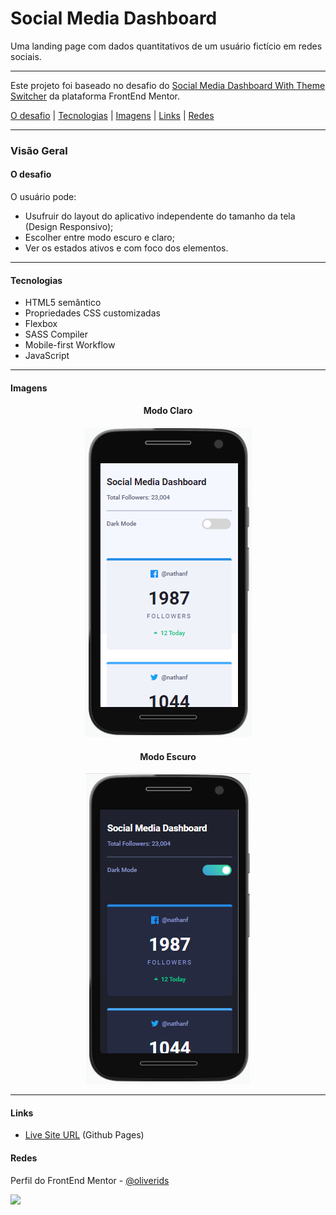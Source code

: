 <h1 text-align="center">Social Media Dashboard</h1>

<p text-align="center">Uma landing page com dados quantitativos de um usuário fictício em redes sociais.</p>

---

<p>Este projeto foi baseado no desafio do <a href="https://www.frontendmentor.io/challenges/social-media-dashboard-with-theme-switcher-6oY8ozp_H">Social Media Dashboard With Theme Switcher</a> da plataforma FrontEnd Mentor.</p>

<p></p>

<p text-align="center">
 <a href="#desafio">O desafio</a> | 
 <a href="#tecnologias">Tecnologias</a> | 
 <a href="#imagens">Imagens</a> | 
 <a href="#links">Links</a> |
 <a href="#redes">Redes</a>
</p>

---

### Visão Geral

#### O desafio

O usuário pode:

- Usufruir do layout do aplicativo independente do tamanho da tela (Design Responsivo);
- Escolher entre modo escuro e claro;
- Ver os estados ativos e com foco dos elementos.

---

#### Tecnologias

- HTML5 semântico
- Propriedades CSS customizadas
- Flexbox
- SASS Compiler
- Mobile-first Workflow
- JavaScript

---

#### Imagens

<p>
<div align="center">
<h4>Modo Claro</h4>
<img src="Screenshot_1.png"/>
</div>

<div  align="center">
<h4>Modo Escuro</h4>
<img src="Screenshot_2.png"/>
</div>
</p>

---
#### Links

- <p><a href="https://oliverids.github.io/socialmedia-dashboard/" target="_blank">Live Site URL</a> (Github Pages) </p>


#### Redes
<p>Perfil do FrontEnd Mentor - <a href="https://www.frontendmentor.io/profile/oliverids">@oliverids</a></p>

<a href="https://www.linkedin.com/in/isabela-oliveira23/"><img src="https://img.shields.io/badge/LinkedIn-0077B5?style=for-the-badge&logo=linkedin&logoColor=white"></a>
